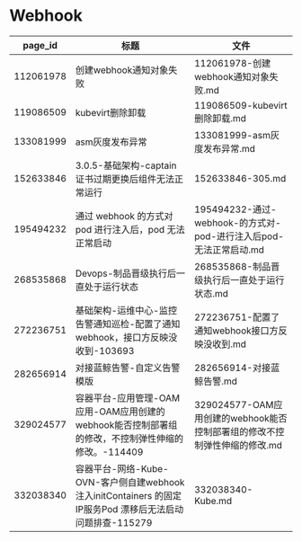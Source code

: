 # Webhook

| page_id | 标题 | 文件 |
|---|---|---|
| 112061978 | 创建webhook通知对象失败 | 112061978-创建webhook通知对象失败.md |
| 119086509 | kubevirt删除卸载 | 119086509-kubevirt删除卸载.md |
| 133081999 | asm灰度发布异常 | 133081999-asm灰度发布异常.md |
| 152633846 | 3.0.5-基础架构-captain证书过期更换后组件无法正常运行 | 152633846-305.md |
| 195494232 | 通过 webhook 的方式对 pod 进行注入后，pod 无法正常启动 | 195494232-通过-webhook-的方式对-pod-进行注入后pod-无法正常启动.md |
| 268535868 | Devops-制品晋级执行后一直处于运行状态 | 268535868-制品晋级执行后一直处于运行状态.md |
| 272236751 | 基础架构-运维中心-监控告警通知巡检-配置了通知webhook，接口方反映没收到-103693 | 272236751-配置了通知webhook接口方反映没收到.md |
| 282656914 | 对接蓝鲸告警-自定义告警模版 | 282656914-对接蓝鲸告警.md |
| 329024577 | 容器平台-应用管理-OAM应用-OAM应用创建的webhook能否控制部署组的修改，不控制弹性伸缩的修改。-114409 | 329024577-OAM应用创建的webhook能否控制部署组的修改不控制弹性伸缩的修改.md |
| 332038340 | 容器平台-网络-Kube-OVN-客户侧自建webhook注入initContainers 的固定IP服务Pod 漂移后无法启动问题排查-115279 | 332038340-Kube.md |
